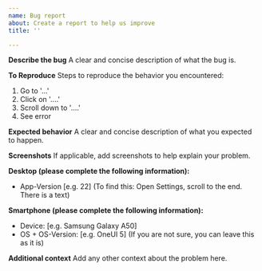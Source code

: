 ```yaml
---
name: Bug report
about: Create a report to help us improve
title: ''

---
```


**Describe the bug**
A clear and concise description of what the bug is.

**To Reproduce**
Steps to reproduce the behavior you encountered:
1. Go to '...'
2. Click on '....'
3. Scroll down to '....'
4. See error

**Expected behavior**
A clear and concise description of what you expected to happen.

**Screenshots**
If applicable, add screenshots to help explain your problem.

**Desktop (please complete the following information):**
 - App-Version [e.g. 22] (To find this: Open Settings, scroll to the end. There is a text)

**Smartphone (please complete the following information):**
 - Device: [e.g. Samsung Galaxy A50]
 - OS + OS-Version: [e.g. OneUI 5] (If you are not sure, you can leave this as it is)

**Additional context**
Add any other context about the problem here.
